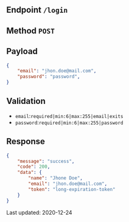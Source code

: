 ## Endpoint `/login`
## Method `POST`
## Payload

```json
{
	"email": "jhon.doe@mail.com",
	"password": "password",
}
```

## Validation
- `email`:`required|min:6|max:255|email|exits`
- `password`:`required|min:6|max:255|password`

## Response
```json
{
	"message": "success",
	"code": 200,
	"data": {
		"name": "Jhone Doe",
		"email": "jhon.doe@mail.com",
		"token": "long-expiration-token"
	}
}
```

Last updated: 2020-12-24